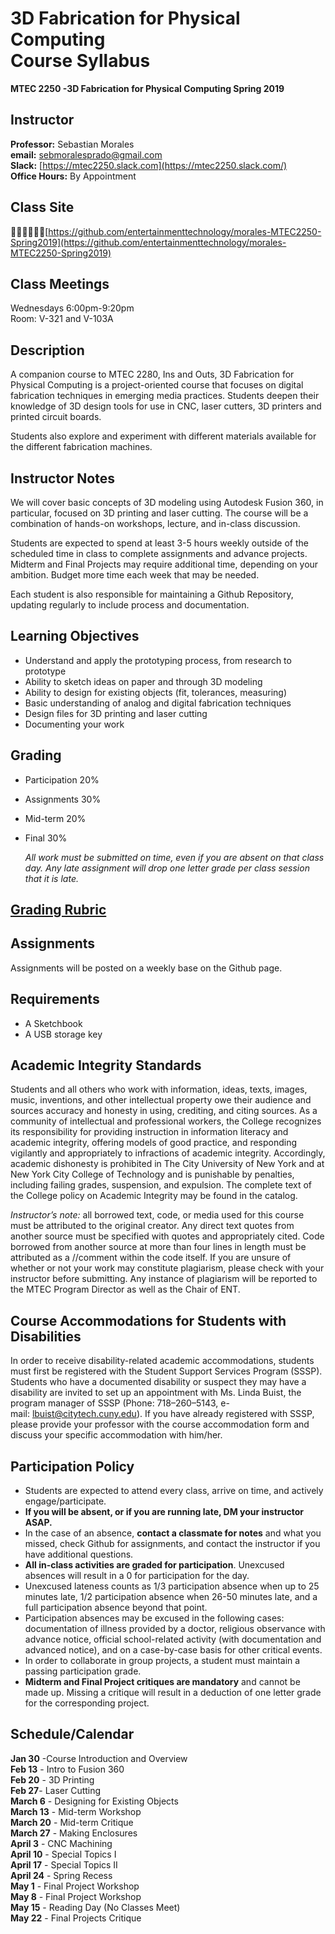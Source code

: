 # 3D Fabrication for Physical Computing  <br/> Course Syllabus

**MTEC 2250  -3D Fabrication for Physical Computing Spring 2019**

## Instructor

**Professor:** Sebastian Morales <br/>
**email:** [sebmoralesprado@gmail.com](mailto:sebmoralesprado@gmail.com)<br/>
**Slack:** [https://mtec2250.slack.com](https://mtec2250.slack.com/)<br/>
**Office Hours:** By Appointment

## Class Site
􏰈􏰔􏰜􏰝􏰞􏰟[https://github.com/entertainmenttechnology/morales-MTEC2250-Spring2019](https://github.com/entertainmenttechnology/morales-MTEC2250-Spring2019)

## Class Meetings
Wednesdays 6:00pm-9:20pm<br/>
Room: V-321 and V-103A

## Description
A companion course to MTEC 2280, Ins and Outs, 3D Fabrication for Physical Computing is a project-oriented course that focuses on digital fabrication techniques in emerging media practices. Students deepen their knowledge of 3D design tools for use in CNC, laser cutters, 3D printers and printed circuit boards.

Students also explore and experiment with different materials available for the different fabrication machines.

## Instructor Notes
We will cover basic concepts of 3D modeling using Autodesk Fusion 360, in particular, focused on 3D printing and laser cutting. The course will be a combination of hands-on workshops, lecture, and in-class discussion.

Students are expected to spend at least 3-5 hours weekly outside of the scheduled time in class to complete assignments and advance projects. Midterm and Final Projects may require additional time, depending on your ambition. Budget more time each week that may be needed.

Each student is also responsible for maintaining a Github Repository, updating regularly to include process and documentation.

## Learning Objectives

- Understand and apply the prototyping process, from research to prototype
- Ability to sketch ideas on paper and through 3D modeling
- Ability to design for existing objects (fit, tolerances, measuring)
- Basic understanding of analog and digital fabrication techniques
- Design files for 3D printing and laser cutting
- Documenting your work

## Grading
- Participation 20%
- Assignments 30%
- Mid-term 20%
- Final 30%

    *All work must be submitted on time, even if you are absent on that class day. Any late assignment will drop one letter grade per class session that it is late.*

## [Grading Rubric](./Grading-Rubric-fbbd9138-99e6-455c-ba93-863d1ce8019f.csv)

## Assignments

Assignments will be posted on a weekly base on the Github page.

## Requirements

- A Sketchbook
- A USB storage key

## Academic Integrity Standards

Students and all others who work with information, ideas, texts, images, music, inventions, and other intellectual property owe their audience and sources accuracy and honesty in using, crediting, and citing sources. As a community of intellectual and professional workers, the College recognizes its responsibility for providing instruction in information literacy and academic integrity, offering models of good practice, and responding vigilantly and appropriately to infractions of academic integrity. Accordingly, academic dishonesty is prohibited in The City University of New York and at New York City College of Technology and is punishable by penalties, including failing grades, suspension, and expulsion. The complete text of the College policy on Academic Integrity may be found in the catalog.

*Instructor’s note:* all borrowed text, code, or media used for this course must be attributed to the original creator. Any direct text quotes from another source must be specified with quotes and appropriately cited. Code borrowed from another source at more than four lines in length must be attributed as a //comment within the code itself. If you are unsure of whether or not your work may constitute plagiarism, please check with your instructor before submitting. Any instance of plagiarism will be reported to the MTEC Program Director as well as the Chair of ENT.

## Course Accommodations for Students with Disabilities

In order to receive disability-related academic accommodations, students must first be registered with the Student Support Services Program (SSSP). Students who have a documented disability or suspect they may have a disability are invited to set up an appointment with Ms. Linda Buist, the program manager of SSSP (Phone: 718–260–5143, e-mail: [lbuist@citytech.cuny.edu](mailto:lbuist@citytech.cuny.edu)). If you have already registered with SSSP, please provide your professor with the course accommodation form and discuss your specific accommodation with him/her.

## Participation **Policy**

- Students are expected to attend every class, arrive on time, and actively engage/participate.
- **If you will be absent, or if you are running late, DM your instructor ASAP.**
- In the case of an absence, **contact a classmate for notes** and what you missed, check Github for assignments, and contact the instructor if you have additional questions.
- **All in-class activities are graded for participation**. Unexcused absences will result in a 0 for participation for the day.
- Unexcused lateness counts as 1/3 participation absence when up to 25 minutes late, 1/2 participation absence when 26-50 minutes late, and a full participation absence beyond that point.
- Participation absences may be excused in the following cases: documentation of illness provided by a doctor, religious observance with advance notice, official school-related activity (with documentation and advanced notice), and on a case-by-case basis for other critical events.
- In order to collaborate in group projects, a student must maintain a passing participation grade.
- **Midterm and Final Project critiques are mandatory** and cannot be made up. Missing a critique will result in a deduction of one letter grade for the corresponding project.

## Schedule/Calendar

**Jan 30** -Course Introduction and Overview<br/>
**Feb 13** - Intro to Fusion 360<br/>
**Feb 20** - 3D Printing<br/>
**Feb 27**- Laser Cutting<br/>
**March 6** - Designing for Existing Objects<br/>
**March 13** - Mid-term Workshop<br/>
**March 20** - Mid-term Critique<br/>
**March 27** - Making Enclosures<br/>
**April 3** - CNC Machining<br/>
**April 10** - Special Topics I<br/>
**April 17** - Special Topics II<br/>
**April 24** - Spring Recess<br/>
**May 1** - Final Project Workshop<br/>
**May 8** - Final Project Workshop<br/>
**May 15** - Reading Day (No Classes Meet)<br/>
**May 22** - Final Projects Critique
